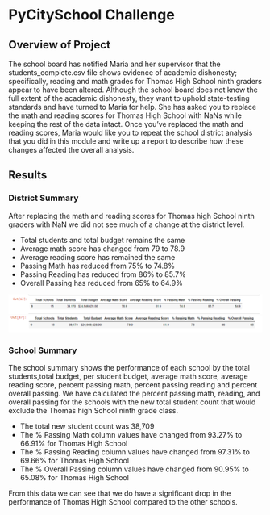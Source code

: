 # PyCitySchool Challenge
## Overview of Project
The school board has notified Maria and her supervisor that the students_complete.csv file shows evidence of academic dishonesty; specifically, reading and math grades for Thomas High School ninth graders appear to have been altered. Although the school board does not know the full extent of the academic dishonesty, they want to uphold state-testing standards and have turned to Maria for help. She has asked you to replace the math and reading scores for Thomas High School with NaNs while keeping the rest of the data intact. Once you’ve replaced the math and reading scores, Maria would like you to repeat the school district analysis that you did in this module and write up a report to describe how these changes affected the overall analysis.

## Results
### District Summary

After replacing the math and reading scores for Thomas high School ninth graders with NaN we did not see much of a change at the district level. 
* Total students and total budget remains the same
* Average math score has changed from 79 to 78.9
* Average reading score has remained the same
* Passing Math has reduced from 75% to 74.8%
* Passing Reading has reduced from 86% to 85.7%
* Overall Passing has reduced from 65% to 64.9%

![Capture1.PNG](/Resources/Capture1.PNG)
![Capture2.PNG](/Resources/Capture2.PNG)

### School Summary

The school summary shows the performance of each school by the total students,total budget, per student budget, average math score, average reading score, percent passing math, percent passing reading and percent overall passing. We have calculated the percent passing math, reading, and overall passing for the schools with the new total student count that would exclude the Thomas high School ninth grade class.

* The total new student count was 38,709
* The % Passing Math column values have changed from 93.27% to 66.91% for Thomas High School
* The % Passing Reading column values have changed from 97.31% to 69.66% for Thomas High School
* The % Overall Passing column values have changed from 90.95% to 65.08% for Thomas High School

From this data we can see that we do have a significant drop in the performance of Thomas High School compared to the other schools.

